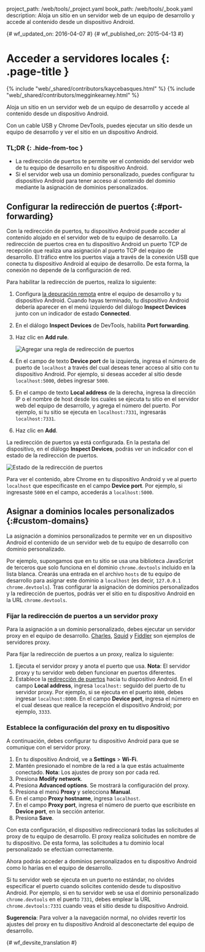 project_path: /web/tools/_project.yaml
book_path: /web/tools/_book.yaml
description: Aloja un sitio en un servidor web de un equipo de desarrollo y accede al contenido desde un dispositivo Android.

{# wf_updated_on: 2016-04-07 #}
{# wf_published_on: 2015-04-13 #}

# Acceder a servidores locales {: .page-title }

{% include "web/_shared/contributors/kaycebasques.html" %}
{% include "web/_shared/contributors/megginkearney.html" %}

Aloja un sitio en un servidor web de un equipo de desarrollo y 
accede al contenido desde un dispositivo Android.

Con un cable USB y Chrome DevTools, puedes ejecutar un sitio desde un equipo de
desarrollo y ver el sitio en un dispositivo Android. 


### TL;DR {: .hide-from-toc }
- La redirección de puertos te permite ver el contenido del servidor web de tu equipo de desarrollo en tu dispositivo Android.
- Si el servidor web usa un dominio personalizado, puedes configurar tu dispositivo Android para tener acceso al contenido del dominio mediante la asignación de dominios personalizados.


## Configurar la redirección de puertos {:#port-forwarding}

Con la redirección de puertos, tu dispositivo Android puede acceder al contenido
alojado en el servidor web de tu equipo de desarrollo. La redirección de puertos
crea en tu dispositivo Android un puerto TCP de recepción que realiza una asignación al puerto TCP
del equipo de desarrollo. El tráfico entre los puertos viaja a través de la conexión
USB que conecta tu dispositivo Android al equipo de desarrollo. De esta forma, la
conexión no depende de la configuración de red.

Para habilitar la redirección de puertos, realiza lo siguiente:

1. Configura [la depuración remota](.) entre el equipo de desarrollo
   y tu dispositivo Android. Cuando hayas terminado, tu dispositivo
   Android debería aparecer en el menú izquierdo del diálogo **Inspect Devices** junto con un indicador de estado 
   **Connected**.
1. En el diálogo **Inspect Devices** de DevTools, habilita **Port forwarding**.
1. Haz clic en **Add rule**.

   ![Agregar una regla de redirección de puertos](imgs/add-rule.png)
1. En el campo de texto **Device port** de la izquierda, ingresa el número de puerto de `localhost` a través del cual 
   deseas tener acceso al sitio con tu dispositivo 
   Android. Por ejemplo, si deseas acceder al sitio desde `localhost:5000`, debes 
   ingresar `5000`.
1. En el campo de texto **Local address** de la derecha, ingresa la dirección IP o el nombre de host 
  desde los cuales se ejecuta tu sitio en el servidor
   web del equipo de desarrollo, y agrega el número del puerto. Por ejemplo, si tu sitio se ejecuta 
   en `localhost:7331`, ingresarás `localhost:7331`.
1. Haz clic en **Add**.

La redirección de puertos ya está configurada. En la pestaña del dispositivo, en el
diálogo **Inspect Devices**, podrás ver un indicador con el estado de la redirección de puertos.

![Estado de la redirección de puertos](imgs/port-forwarding-status.png)

Para ver el contenido, abre Chrome en tu dispositivo Android y ve 
al puerto `localhost` que especificaste en el campo **Device port**. Por 
ejemplo, si ingresaste `5000` en el campo, accederás a 
`localhost:5000`. 

## Asignar a dominios locales personalizados {:#custom-domains}

La asignación a dominios personalizados te permite ver en un dispositivo Android
el contenido de un servidor web de tu equipo de desarrollo con dominio personalizado.

Por ejemplo, supongamos que en tu sitio se usa una biblioteca JavaScript de terceros
que solo funciona en el dominio `chrome.devtools` incluido en la lista blanca. Crearás
una entrada en el archivo `hosts` de tu equipo de desarrollo para asignar este dominio 
a `localhost` (es decir, `127.0.0.1 chrome.devtools`). Tras configurar la asignación de dominios 
personalizados y la redirección de puertos, podrás ver el sitio en tu
dispositivo Android en la URL `chrome.devtools`. 

### Fijar la redirección de puertos a un servidor proxy

Para la asignación a un dominio personalizado, debes ejecutar un servidor proxy en el equipo de 
desarrollo. [Charles][charles], [Squid][squid] 
y [Fiddler][fiddler] son ejemplos de servidores proxy.

Para fijar la redirección de puertos a un proxy, realiza lo siguiente:

1. Ejecuta el servidor proxy y anota el puerto que usa. **Nota**: El 
   servidor proxy y tu servidor web deben funcionar en puertos diferentes.
1. Establece la [redirección de puertos](#port-forwarding) hacia tu dispositivo Android. En
   el campo **Local address**, ingresa `localhost:` seguido del puerto de tu
   servidor proxy. Por ejemplo, si se ejecuta en el puerto `8000`,
 debes ingresar `localhost:8000`. En el campo **Device port**, ingresa 
   el número en el cual deseas que realice la recepción el dispositivo Android; por ejemplo, `3333`.

[charles]: http://www.charlesproxy.com/
[squid]: http://www.squid-cache.org/
[fiddler]: http://www.telerik.com/fiddler

### Establece la configuración del proxy en tu dispositivo

A continuación, debes configurar tu dispositivo Android para que se comunique con el 
servidor proxy. 

1. En tu dispositivo Android, ve a **Settings** > **Wi-Fi**.
1. Mantén presionado el nombre de la red a la que estás actualmente conectado.
   **Nota**: Los ajustes de proxy son por cada red.
3. Presiona **Modify network**.
4. Presiona **Advanced options**. Se mostrará la configuración del proxy.
5. Presiona el menú **Proxy** y selecciona **Manual**.
6. En el campo **Proxy hostname**, ingresa `localhost`.
7. En el campo **Proxy port**, ingresa el número de puerto que escribiste
   en **Device port**, en la sección anterior.
8. Presiona **Save**.

Con esta configuración, el dispositivo redireccionará todas las solicitudes al proxy de 
tu equipo de desarrollo. El proxy realiza solicitudes en nombre de tu dispositivo. 
De esta forma, las solicitudes a tu dominio local personalizado se efectúan correctamente.

Ahora podrás acceder a dominios personalizados en tu dispositivo Android como lo 
harías en el equipo de desarrollo. 

Si tu servidor web se ejecuta en un puerto no estándar,
no olvides especificar el puerto cuando solicites contenido desde tu dispositivo
Android. Por ejemplo, si en tu servidor web se usa el dominio personalizado 
`chrome.devtools` en el puerto `7331`, debes
emplear la URL `chrome.devtools:7331` cuando veas el sitio desde tu dispositivo Android. 

**Sugerencia**: Para volver a la navegación normal, no olvides revertir los ajustes del proxy en 
tu dispositivo Android al desconectarte del equipo de desarrollo.


{# wf_devsite_translation #}
